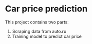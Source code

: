 # Car price prediction

This project contains two parts:
1. Scraping data from auto.ru
2. Training model to predict car price 
